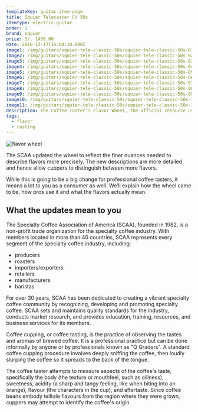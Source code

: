 ```yaml
---
templateKey: guitar-item-page
title: Squier Telecaster CV 50s
itemtype: electric-guitar
order: 1
brand: squier
price: S/. 1450.00
date: 2016-12-17T15:04:10.000Z
image1: /img/guitars/squier-tele-classic-50s/squier-tele-classic-50s-01.jpeg
image2: /img/guitars/squier-tele-classic-50s/squier-tele-classic-50s-02.JPG
image3: /img/guitars/squier-tele-classic-50s/squier-tele-classic-50s-03.JPG
image4: /img/guitars/squier-tele-classic-50s/squier-tele-classic-50s-04.JPG
image5: /img/guitars/squier-tele-classic-50s/squier-tele-classic-50s-05.JPG
image6: /img/guitars/squier-tele-classic-50s/squier-tele-classic-50s-06.JPG
image7: /img/guitars/squier-tele-classic-50s/squier-tele-classic-50s-07.JPG
image8: /img/guitars/squier-tele-classic-50s/squier-tele-classic-50s-08.jpg
image9: /img/guitars/squier-tele-classic-50s/squier-tele-classic-50s-09.jpg
image10: /img/guitars/squier-tele-classic-50s/squier-tele-classic-50s-10.JPG
image11: /img/guitars/squier-tele-classic-50s/squier-tele-classic-50s-11.jpg
description: The Coffee Taster’s Flavor Wheel, the official resource used by coffee tasters, has been revised for the first time this year.
tags:
  - flavor
  - tasting
---
```

![flavor wheel](/img/flavor_wheel.jpg)

The SCAA updated the wheel to reflect the finer nuances needed to describe flavors more precisely. The new descriptions are more detailed and hence allow cuppers to distinguish between more flavors.

While this is going to be a big change for professional coffee tasters, it means a lot to you as a consumer as well. We’ll explain how the wheel came to be, how pros use it and what the flavors actually mean.

## What the updates mean to you

The Specialty Coffee Association of America (SCAA), founded in 1982, is a non-profit trade organization for the specialty coffee industry. With members located in more than 40 countries, SCAA represents every segment of the specialty coffee industry, including:

* producers
* roasters
* importers/exporters
* retailers
* manufacturers
* baristas

For over 30 years, SCAA has been dedicated to creating a vibrant specialty coffee community by recognizing, developing and promoting specialty coffee. SCAA sets and maintains quality standards for the industry, conducts market research, and provides education, training, resources, and business services for its members.

Coffee cupping, or coffee tasting, is the practice of observing the tastes and aromas of brewed coffee. It is a professional practice but can be done informally by anyone or by professionals known as "Q Graders". A standard coffee cupping procedure involves deeply sniffing the coffee, then loudly slurping the coffee so it spreads to the back of the tongue.

The coffee taster attempts to measure aspects of the coffee's taste, specifically the body (the texture or mouthfeel, such as oiliness), sweetness, acidity (a sharp and tangy feeling, like when biting into an orange), flavour (the characters in the cup), and aftertaste. Since coffee beans embody telltale flavours from the region where they were grown, cuppers may attempt to identify the coffee's origin.
